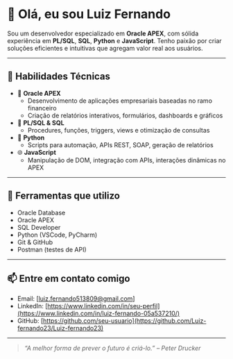 # 👋 Olá, eu sou Luiz Fernando

Sou um desenvolvedor especializado em **Oracle APEX**, com sólida experiência em **PL/SQL**, **SQL**, **Python** e **JavaScript**. Tenho paixão por criar soluções eficientes e intuitivas que agregam valor real aos usuários.

---

## 🧠 Habilidades Técnicas

- 🔷 **Oracle APEX**
  - Desenvolvimento de aplicações empresariais baseadas no ramo financeiro
  - Criação de relatórios interativos, formulários, dashboards e gráficos
- 💾 **PL/SQL & SQL**
  - Procedures, funções, triggers, views e otimização de consultas
- 🐍 **Python**
  - Scripts para automação, APIs REST, SOAP, geração de relatórios
- 🌐 **JavaScript**
  - Manipulação de DOM, integração com APIs, interações dinâmicas no APEX

---

## 🔨 Ferramentas que utilizo

- Oracle Database
- Oracle APEX
- SQL Developer
- Python (VSCode, PyCharm)
- Git & GitHub
- Postman (testes de API)

---

## 📫 Entre em contato comigo

- Email: [luiz.fernando513809@gmail.com]
- LinkedIn: [https://www.linkedin.com/in/seu-perfil](https://www.linkedin.com/in/luiz-fernando-05a537210/)
- GitHub: [https://github.com/seu-usuario](https://github.com/Luiz-fernando23/Luiz-fernando23)
---

> _“A melhor forma de prever o futuro é criá-lo.” – Peter Drucker_

